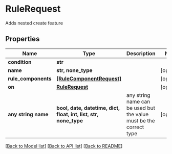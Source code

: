 # RuleRequest

Adds nested create feature

## Properties
Name | Type | Description | Notes
------------ | ------------- | ------------- | -------------
**condition** | **str** |  | 
**name** | **str, none_type** |  | [optional] 
**rule_components** | [**[RuleComponentRequest]**](RuleComponentRequest.md) |  | [optional] 
**on** | [**RuleRequest**](RuleRequest.md) |  | [optional] 
**any string name** | **bool, date, datetime, dict, float, int, list, str, none_type** | any string name can be used but the value must be the correct type | [optional]

[[Back to Model list]](../README.md#documentation-for-models) [[Back to API list]](../README.md#documentation-for-api-endpoints) [[Back to README]](../README.md)


